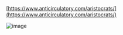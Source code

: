 [https://www.anticirculatory.com/aristocrats/](https://www.anticirculatory.com/aristocrats/)

![image](https://github.com/user-attachments/assets/d702bc4c-729c-41a1-abc1-6ef9708ba704)


